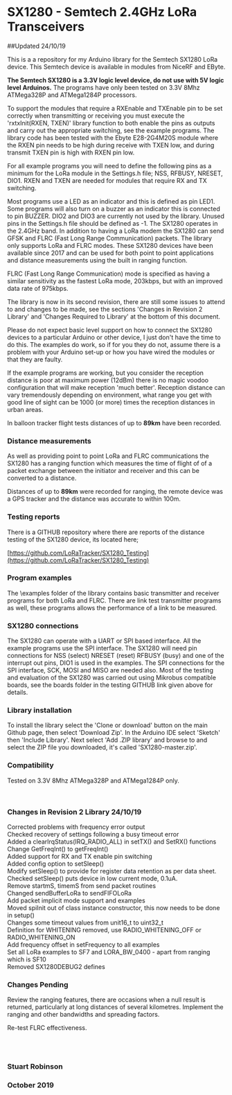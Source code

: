 # SX1280 - Semtech 2.4GHz LoRa Transceivers

##Updated 24/10/19

This is a a repository for my Arduino library for the Semtech SX1280 LoRa device. This Semtech device is available in modules from NiceRF and EByte. 

**The Semtech SX1280 is a 3.3V logic level device, do not use with 5V logic level Arduinos.** The programs have only been tested on 3.3V 8Mhz ATMega328P and ATMega1284P processors. 

To support the modules that require a RXEnable and TXEnable pin to be set correctly when transmitting or receiving you must execute the 'rxtxInit(RXEN, TXEN)' library function to both enable the pins as outputs and carry out the appropriate switching, see the example programs. The library code has been tested with the Ebyte E28-2G4M20S module where the RXEN pin needs to be high during receive with TXEN low, and during transmit TXEN pin is high with RXEN pin low. 

For all example programs you will need to define the following pins as a minimum for the LoRa module in the Settings.h file; NSS, RFBUSY, NRESET, DIO1. RXEN and TXEN are needed for modules that require RX and TX switching. 

Most programs use a LED as an indicator and this is defined as pin LED1. Some programs will also turn on a buzzer as an indicator this is connected to pin BUZZER. DIO2 and DIO3 are currently not used by the library. Unused pins in the Settings.h file should be defined as -1. 
The SX1280 operates in the 2.4GHz band. In addition to having a LoRa modem the SX1280 can send GFSK and FLRC (Fast Long Range Communication) packets. The library only supports LoRa and FLRC modes. These SX1280 devices have been available since 2017 and can be used for both point to point applications and distance measurements using the built in ranging function.

FLRC (Fast Long Range Communication) mode is specified as having a similar sensitivity as the fastest LoRa mode, 203kbps, but with an improved data rate of 975kbps.  

The library is now in its second revision, there are still some issues to attend to and changes to be made, see the sections 'Changes in Revision 2 Library' and 'Changes Required to Library' at the bottom of this document. 

Please do not expect basic level support on how to connect the SX1280 devices to a particular Arduino or other device, I just don't have the time to do this. The examples do work, so if for you they do not, assume there is a problem with your Arduino set-up or how you have wired the modules or that they are faulty.

If the example programs are working, but you consider the reception distance is poor at maximum power (12dBm) there is no magic voodoo configuration that will make reception 'much better'. Reception distance can vary tremendously depending on environment, what range you get with good line of sight can be 1000 (or more) times the reception distances in urban areas.

In balloon tracker flight tests distances of up to **89km** have been recorded. 


### Distance measurements

As well as providing point to point LoRa and FLRC communications the SX1280 has a ranging function which measures the time of flight of of a packet exchange between the initiator and receiver and this can be converted to a distance. 

Distances of up to **89km** were recorded for ranging, the remote device was a GPS tracker and the distance was accurate to within 100m.   

### Testing reports

There is a GITHUB repository where there are reports of the distance testing of the SX1280 device, its located here; 

[https://github.com/LoRaTracker/SX1280_Testing](https://github.com/LoRaTracker/SX1280_Testing)

### Program examples

The \examples folder of the library contains basic transmitter and receiver programs for both LoRa and FLRC. There are link test transmitter programs as well, these programs allows the performance of a link to be measured.

### SX1280 connections  

The SX1280 can operate with a UART or SPI based interface. All the example programs use the SPI interface. The SX1280 will need pin connections for NSS (select) NRESET (reset) RFBUSY (busy) and one of the interrupt out pins, DIO1 is used in the examples. The SPI connections for the SPI interface, SCK, MOSI and MISO are needed also. Most of the testing and evaluation of the SX1280 was carried out using Mikrobus compatible boards, see the boards folder in the testing GITHUB link given above for details. 

### Library installation

To install the library select the 'Clone or download' button on the main Github page, then select 'Download Zip'. In the Arduino IDE select 'Sketch' then 'Include Library'. Next select 'Add .ZIP library' and browse to and select the ZIP file you downloaded, it's called 'SX1280-master.zip'.

### Compatibility

Tested on 3.3V 8Mhz ATMega328P and ATMega1284P only. 


<br>

### Changes in Revision 2 Library 24/10/19

Corrected problems with frequency error output
<br>
Checked recovery of settings following a busy timeout error
<br>Added a clearIrqStatus(IRQ\_RADIO\_ALL) in setTX() and SetRX() functions
<br>Change GetFreqInt() to getFreqInt()
<br>Added support for RX and TX enable pin switching
<br>Added config option to setSleep()
<br>Modify setSleep() to provide for register data retention as per data sheet. 
<br>Checked setSleep() puts device in low current mode, 0.1uA. 
<br>Remove startmS, timemS from send packet routines 
<br>Changed sendBufferLoRa to sendFIFOLoRa
<br>Add packet implicit mode support and examples
<br>Moved spiInit out of class instance constructor, this now needs to be done in setup()
<br>Changes some timeout values from unit16\_t to uint32\_t
<br>Definition for WHITENING removed, use RADIO\_WHITENING\_OFF or RADIO\_WHITENING\_ON
<br>Add frequency offset in setFrequency to all examples
<br>Set all LoRa examples to SF7 and LORA\_BW\_0400 - apart from ranging which is SF10
<br>Removed SX1280DEBUG2 defines


### Changes Pending

Review the ranging features, there are occasions when a null result is returned, particularly at long distances of several kilometres.
Implement the ranging and other bandwidths and spreading factors.

Re-test FLRC effectiveness.  

<br>
<br>


### Stuart Robinson
### October 2019